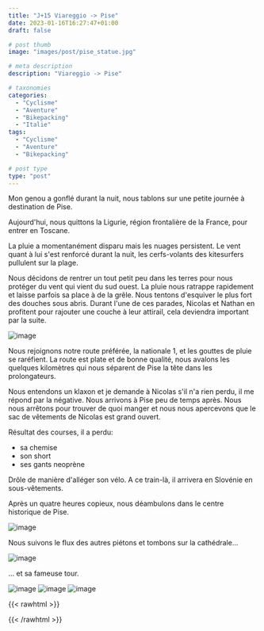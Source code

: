 ```yaml
---
title: "J+15 Viareggio -> Pise"
date: 2023-01-16T16:27:47+01:00
draft: false

# post thumb
image: "images/post/pise_statue.jpg"

# meta description
description: "Viareggio -> Pise"

# taxonomies
categories:
  - "Cyclisme" 
  - "Aventure" 
  - "Bikepacking"
  - "Italie" 
tags:
  - "Cyclisme" 
  - "Aventure" 
  - "Bikepacking"

# post type
type: "post"
---
```


Mon genou a gonflé durant la nuit, nous tablons sur une petite journée à destination de Pise.

Aujourd'hui, nous quittons la Ligurie, région frontalière de la France, pour entrer en Toscane. 
 
La pluie a momentanément disparu mais les nuages persistent. Le vent quant à lui s'est renforcé durant la nuit, les cerfs-volants des kitesurfers pullulent sur la plage. 
 
Nous décidons de rentrer un tout petit peu dans les terres pour nous protéger du vent qui vient du sud ouest. La pluie nous ratrappe rapidement et laisse parfois sa place à de la grêle. Nous tentons d'esquiver le plus fort des douches sous abris. Durant l'une de ces parades, Nicolas et Nathan en profitent pour rajouter une couche à leur attirail, cela deviendra important par la suite. 

![image](../../images/post/pise_train.jpg)

Nous rejoignons notre route préférée, la nationale 1, et les gouttes de pluie se raréfient. La route est plate et de bonne qualité, nous avalons les quelques kilomètres qui nous séparent de Pise la tête dans les prolongateurs.

Nous entendons un klaxon et je demande à Nicolas s'il n'a rien perdu, il me répond par la négative. Nous arrivons à Pise peu de temps après. Nous nous arrêtons pour trouver de quoi manger et nous nous apercevons que le sac de vêtements de Nicolas est grand ouvert. 
 
 Résultat des courses, il a perdu:
- sa chemise
- son short
- ses gants neoprène

Drôle de manière d'alléger son vélo. A ce train-là, il arrivera en Slovénie en sous-vêtements. 

Après un quatre heures copieux, nous déambulons dans le centre historique de Pise. 

![image](../../images/post/pise_nuit.jpg)

Nous suivons le flux des autres piétons et tombons sur la cathédrale... 

![image](../../images/post/pise_nuit2.jpg)

... et sa fameuse tour. 

![image](../../images/post/pise_place.jpg)
![image](../../images/post/pise_tour.jpg)
![image](../../images/post/pise_tour2.jpg)

{{< rawhtml >}} 
<div class="strava-embed-placeholder" data-embed-type="activity" data-embed-id="8403324938"></div><script src="https://strava-embeds.com/embed.js"></script>
{{< /rawhtml >}}
